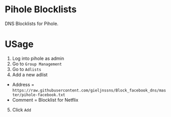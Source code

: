 # Pihole Blocklists
DNS Blocklists for Pihole.

# USage
1. Log into pihole as admin
2. Go to `Group Management`
3. Go to `Adlists`
4. Add a new adlist
  - Address = `https://raw.githubusercontent.com/gieljnssns/Block_facebook_dns/master/pihole-facebook.txt`
 - Comment =  Blocklist for Netflix
5. Click `Add`
 
